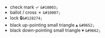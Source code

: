   - check mark ✓ `&#10003;`
  - ballot / cross ✗ `&#10007;`
  - lock 🔒`&#128274;`
  - black up-pointing small triangle ▴ `&#9652;`
  - black down-pointing small triangle ▾ `&#9662;`
